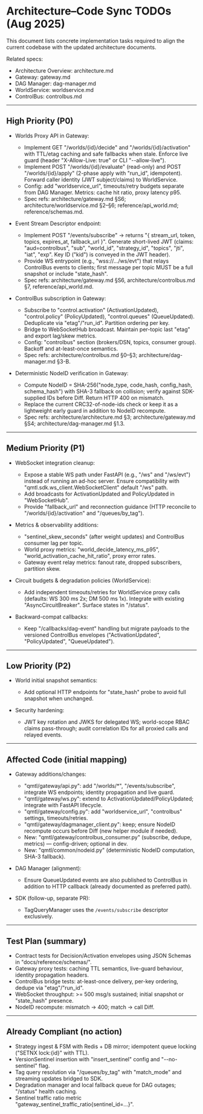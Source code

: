 # Architecture–Code Sync TODOs (Aug 2025)

This document lists concrete implementation tasks required to align the current codebase with the updated architecture documents.

Related specs:
- Architecture Overview: architecture.md
- Gateway: gateway.md
- DAG Manager: dag-manager.md
- WorldService: worldservice.md
- ControlBus: controlbus.md

---

## High Priority (P0)

- Worlds Proxy API in Gateway:
  - Implement GET "/worlds/{id}/decide" and "/worlds/{id}/activation" with TTL/etag caching and safe fallbacks when stale. Enforce live guard (header "X-Allow-Live: true" or CLI "--allow-live").
  - Implement POST "/worlds/{id}/evaluate" (read-only) and POST "/worlds/{id}/apply" (2-phase apply with "run_id", idempotent). Forward caller identity (JWT subject/claims) to WorldService.
  - Config: add "worldservice_url", timeouts/retry budgets separate from DAG Manager. Metrics: cache hit ratio, proxy latency p95.
  - Spec refs: architecture/gateway.md §S6; architecture/worldservice.md §2–§6; reference/api_world.md; reference/schemas.md.

- Event Stream Descriptor endpoint:
  - Implement POST "/events/subscribe" -> returns "{ stream_url, token, topics, expires_at, fallback_url }". Generate short-lived JWT (claims: "aud=controlbus", "sub", "world_id", "strategy_id", "topics", "jti", "iat", "exp". Key ID ("kid") is conveyed in the JWT header).
  - Provide WS entrypoint (e.g., "wss://…/ws/evt") that relays ControlBus events to clients; first message per topic MUST be a full snapshot or include "state_hash".
  - Spec refs: architecture/gateway.md §S6, architecture/controlbus.md §7, reference/api_world.md.

- ControlBus subscription in Gateway:
  - Subscribe to "control.activation" (ActivationUpdated), "control.policy" (PolicyUpdated), "control.queues" (QueueUpdated). Deduplicate via "etag"/"run_id". Partition ordering per key.
  - Bridge to WebSocketHub broadcast. Maintain per-topic last "etag" and export lag/skew metrics.
  - Config: "controlbus" section (brokers/DSN, topics, consumer group). Backoff and at-least-once semantics.
  - Spec refs: architecture/controlbus.md §0–§3; architecture/dag-manager.md §3-B.

- Deterministic NodeID verification in Gateway:
  - Compute NodeID = SHA-256("node_type, code_hash, config_hash, schema_hash") with SHA-3 fallback on collision; verify against SDK-supplied IDs before Diff. Return HTTP 400 on mismatch.
  - Replace the current CRC32-of-node-ids check or keep it as a lightweight early guard in addition to NodeID recompute.
  - Spec refs: architecture/architecture.md §3; architecture/gateway.md §S4; architecture/dag-manager.md §1.3.

---

## Medium Priority (P1)

- WebSocket integration cleanup:
  - Expose a stable WS path under FastAPI (e.g., "/ws" and "/ws/evt") instead of running an ad-hoc server. Ensure compatibility with "qmtl.sdk.ws_client.WebSocketClient" default "/ws" path.
  - Add broadcasts for ActivationUpdated and PolicyUpdated in "WebSocketHub".
  - Provide "fallback_url" and reconnection guidance (HTTP reconcile to "/worlds/{id}/activation" and "/queues/by_tag").

- Metrics & observability additions:
  - "sentinel_skew_seconds" (after weight updates) and ControlBus consumer lag per topic.
  - World proxy metrics: "world_decide_latency_ms_p95", "world_activation_cache_hit_ratio", proxy error rates.
  - Gateway event relay metrics: fanout rate, dropped subscribers, partition skew.

- Circuit budgets & degradation policies (WorldService):
  - Add independent timeouts/retries for WorldService proxy calls (defaults: WS 300 ms 2x; DM 500 ms 1x). Integrate with existing "AsyncCircuitBreaker". Surface states in "/status".

- Backward-compat callbacks:
  - Keep "/callbacks/dag-event" handling but migrate payloads to the versioned ControlBus envelopes ("ActivationUpdated", "PolicyUpdated", "QueueUpdated").

---

## Low Priority (P2)

- World initial snapshot semantics:
  - Add optional HTTP endpoints for "state_hash" probe to avoid full snapshot when unchanged.

- Security hardening:
  - JWT key rotation and JWKS for delegated WS; world-scope RBAC claims pass-through; audit correlation IDs for all proxied calls and relayed events.

---

## Affected Code (initial mapping)

- Gateway additions/changes:
  - "qmtl/gateway/api.py": add "/worlds/*", "/events/subscribe", integrate WS endpoints; identity propagation and live guard.
  - "qmtl/gateway/ws.py": extend to ActivationUpdated/PolicyUpdated; integrate with FastAPI lifecycle.
  - "qmtl/gateway/config.py": add "worldservice_url", "controlbus" settings, timeouts/retries.
  - "qmtl/gateway/dagmanager_client.py": keep; ensure NodeID recompute occurs before Diff (new helper module if needed).
  - New: "qmtl/gateway/controlbus_consumer.py" (subscribe, dedupe, metrics) — config-driven; optional in dev.
  - New: "qmtl/common/nodeid.py" (deterministic NodeID computation, SHA-3 fallback).

- DAG Manager (alignment):
  - Ensure QueueUpdated events are also published to ControlBus in addition to HTTP callback (already documented as preferred path).

- SDK (follow-up, separate PR):
  - TagQueryManager uses the ``/events/subscribe`` descriptor exclusively.

---

## Test Plan (summary)

- Contract tests for Decision/Activation envelopes using JSON Schemas in "docs/reference/schemas/".
- Gateway proxy tests: caching TTL semantics, live-guard behaviour, identity propagation headers.
- ControlBus bridge tests: at-least-once delivery, per-key ordering, dedupe via "etag"/"run_id".
- WebSocket throughput: >= 500 msg/s sustained; initial snapshot or "state_hash" presence.
- NodeID recompute: mismatch -> 400; match -> call Diff.

---

## Already Compliant (no action)

- Strategy ingest & FSM with Redis + DB mirror; idempotent queue locking ("SETNX lock:{id}" with TTL).
- VersionSentinel insertion with "insert_sentinel" config and "--no-sentinel" flag.
- Tag query resolution via "/queues/by_tag" with "match_mode" and streaming updates bridged to SDK.
- Degradation manager and local fallback queue for DAG outages; "/status" health caching.
- Sentinel traffic ratio metric "gateway_sentinel_traffic_ratio{sentinel_id=...}".
